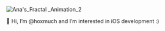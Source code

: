 ![Ana's_Fractal _Animation_2](https://github.com/hoxmuch/hoxmuch/assets/137812322/b23e0d47-8306-4ae2-9d39-783defafa9be)

👋 Hi, I’m @hoxmuch and I’m interested in iOS development :)

<!---
hoxmuch/hoxmuch is a ✨ special ✨ repository because its `README.md` (this file) appears on your GitHub profile.
You can click the Preview link to take a look at your changes.
--->
